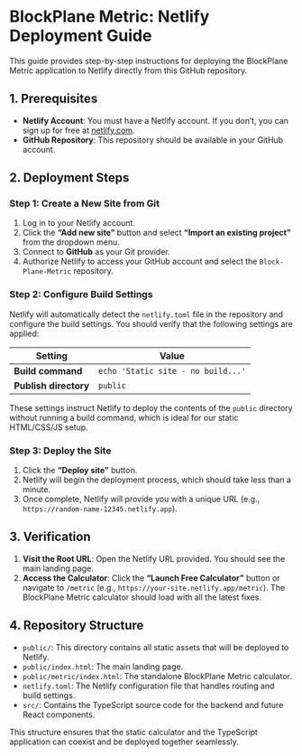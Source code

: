 # BlockPlane Metric: Netlify Deployment Guide

This guide provides step-by-step instructions for deploying the BlockPlane Metric application to Netlify directly from this GitHub repository.

## 1. Prerequisites

- **Netlify Account**: You must have a Netlify account. If you don’t, you can sign up for free at [netlify.com](https://www.netlify.com).
- **GitHub Repository**: This repository should be available in your GitHub account.

## 2. Deployment Steps

### Step 1: Create a New Site from Git

1.  Log in to your Netlify account.
2.  Click the **“Add new site”** button and select **“Import an existing project”** from the dropdown menu.
3.  Connect to **GitHub** as your Git provider.
4.  Authorize Netlify to access your GitHub account and select the `Block-Plane-Metric` repository.

### Step 2: Configure Build Settings

Netlify will automatically detect the `netlify.toml` file in the repository and configure the build settings. You should verify that the following settings are applied:

| Setting              | Value                               |
| -------------------- | ----------------------------------- |
| **Build command**    | `echo 'Static site - no build...'`  |
| **Publish directory**| `public`                            |

These settings instruct Netlify to deploy the contents of the `public` directory without running a build command, which is ideal for our static HTML/CSS/JS setup.

### Step 3: Deploy the Site

1.  Click the **“Deploy site”** button.
2.  Netlify will begin the deployment process, which should take less than a minute.
3.  Once complete, Netlify will provide you with a unique URL (e.g., `https://random-name-12345.netlify.app`).

## 3. Verification

1.  **Visit the Root URL**: Open the Netlify URL provided. You should see the main landing page.
2.  **Access the Calculator**: Click the **“Launch Free Calculator”** button or navigate to `/metric` (e.g., `https://your-site.netlify.app/metric`). The BlockPlane Metric calculator should load with all the latest fixes.

## 4. Repository Structure

-   `public/`: This directory contains all static assets that will be deployed to Netlify.
-   `public/index.html`: The main landing page.
-   `public/metric/index.html`: The standalone BlockPlane Metric calculator.
-   `netlify.toml`: The Netlify configuration file that handles routing and build settings.
-   `src/`: Contains the TypeScript source code for the backend and future React components.

This structure ensures that the static calculator and the TypeScript application can coexist and be deployed together seamlessly.
